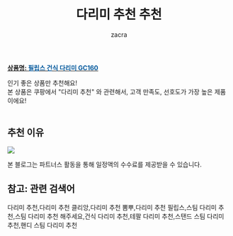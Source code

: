 ﻿---
layout: post
title:  "다리미 추천 추천"
author: zacra
categories: [ 아이템 ]
tags: [다리미 추천,다리미 추천 클리앙,다리미 추천 뽐뿌,다리미 추천 필립스,스팀 다리미 추천,스팀 다리미 추천 해주세요,건식 다리미 추천,테팔 다리미 추천,스탠드 스팀 다리미 추천,핸디 스팀 다리미 추천]
image: https://static.coupangcdn.com/image/product/image/vendoritem/2018/10/24/3006124168/cd83298b-2531-43e5-8b9b-d87c12f9f0b7.jpg 
description: "쿠팡에서 다리미 추천 관련 상품으로 가장 고객 선호도가 높은 제품 중 하나입니다."
rating: 4.5
---

<a href="https://link.coupang.com/re/AFFSDP?lptag=AF8407795&pageKey=298615373&itemId=940489951&vendorItemId=3006124168&traceid=V0-153-31bfa0badd1f4593"><b>상품명: <font color='#01579B'>필립스 건식 다리미 GC160</font></b></a>

인기 좋은 상품만 추천해요!<br/>
본 상품은 쿠팡에서 "다리미 추천" 와 관련해서, 고객 만족도, 선호도가 가장 높은 제품이에요!<br/><br/>


## 추천 이유 

<a href="https://link.coupang.com/re/AFFSDP?lptag=AF8407795&pageKey=298615373&itemId=940489951&vendorItemId=3006124168&traceid=V0-153-31bfa0badd1f4593"><img src="https://thumbnail10.coupangcdn.com/thumbnails/remote/q89/image/product/content/vendorItem/2019/02/27/4959609/9fa4e2ca-2760-48d8-8485-c89c08d786b9.jpg"></a> 

본 블로그는 파트너스 활동을 통해 일정액의 수수료를 제공받을 수 있습니다.

## 참고: 관련 검색어    
다리미 추천,다리미 추천 클리앙,다리미 추천 뽐뿌,다리미 추천 필립스,스팀 다리미 추천,스팀 다리미 추천 해주세요,건식 다리미 추천,테팔 다리미 추천,스탠드 스팀 다리미 추천,핸디 스팀 다리미 추천